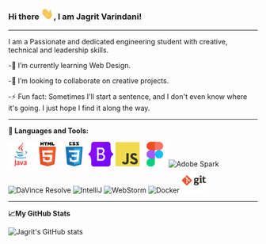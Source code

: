 ### Hi there <img src="https://raw.githubusercontent.com/ptprashanttripathi/ptprashanttripathi/master/hi.gif" width="25px">, I am Jagrit Varindani!

***

I am a Passionate and dedicated engineering student with creative, technical and leadership skills.

-🌱 I’m currently learning Web Design.

-👯 I’m looking to collaborate on creative projects.

-⚡ Fun fact: Sometimes I'll start a sentence, and I don't even know where it's going. I just hope I find it along the way.

***

****🧰 Languages and Tools:****

<img src="https://github.com/devicons/devicon/blob/master/icons/java/java-original-wordmark.svg" height="50px" width="50px" alt="Java">  <img src="https://github.com/devicons/devicon/blob/master/icons/html5/html5-original-wordmark.svg" height="50px" width="50px" alt="HTML 5">  <img src="https://github.com/devicons/devicon/blob/master/icons/css3/css3-original-wordmark.svg" height="50px" width="50px" alt="CSS 3">  <img src="https://github.com/devicons/devicon/blob/master/icons/bootstrap/bootstrap-original.svg" height="50px" width="50px" alt="Bootstrap">  <img src="https://github.com/devicons/devicon/blob/master/icons/javascript/javascript-original.svg" height="50px" width="50px" alt="JavaScript">  <img src="https://github.com/devicons/devicon/blob/master/icons/figma/figma-original.svg" height="50px" width="50px" alt="Figma">  <img src="https://i1.wp.com/filecr.com/wp-content/uploads/2020/12/Adobe-Spark-Post.png" height="50px" width="50px" alt="Adobe Spark">  <img src="https://upload.wikimedia.org/wikipedia/en/d/dc/DaVinci_Resolve_Logo.png" height="50px" width="50px" alt="DaVince Resolve">  <img src="https://upload.wikimedia.org/wikipedia/commons/thumb/9/9c/IntelliJ_IDEA_Icon.svg/1200px-IntelliJ_IDEA_Icon.svg.png" height="50px" width="50px" alt="IntelliJ">  <img src="https://seeklogo.com/images/W/webstorm-logo-691E749F21-seeklogo.com.png" height="50px" width="50px" alt="WebStorm">  <img src="https://ms-azuretools.gallerycdn.vsassets.io/extensions/ms-azuretools/vscode-docker/1.16.1/1630589095217/Microsoft.VisualStudio.Services.Icons.Default" height="50px" width="50px" alt="Docker">  <img src="https://github.com/devicons/devicon/blob/master/icons/git/git-original-wordmark.svg" height="50px" width="50px" alt="Git">

***
****📈My GitHub Stats****

![Jagrit's GitHub stats](https://github-readme-stats.vercel.app/api?username=jagritvarindani&show_icons=true&theme=radical)

<!--
**jagritvarindani/jagritvarindani** is a ✨ _special_ ✨ repository because its `README.md` (this file) appears on your GitHub profile.

Here are some ideas to get you started:

- 🔭 I’m currently working on ...
- 🌱 I’m currently learning ...
- 👯 I’m looking to collaborate on ...
- 🤔 I’m looking for help with ...
- 💬 Ask me about ...
- 📫 How to reach me: ...
- 😄 Pronouns: ...
- ⚡ Fun fact: ...
-->




